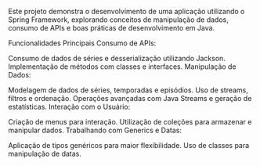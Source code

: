 Este projeto demonstra o desenvolvimento de uma aplicação utilizando o Spring Framework, explorando conceitos de manipulação de dados, consumo de APIs e boas práticas de desenvolvimento em Java.

Funcionalidades Principais
Consumo de APIs:

Consumo de dados de séries e desserialização utilizando Jackson.
Implementação de métodos com classes e interfaces.
Manipulação de Dados:

Modelagem de dados de séries, temporadas e episódios.
Uso de streams, filtros e ordenação.
Operações avançadas com Java Streams e geração de estatísticas.
Interação com o Usuário:

Criação de menus para interação.
Utilização de coleções para armazenar e manipular dados.
Trabalhando com Generics e Datas:

Aplicação de tipos genéricos para maior flexibilidade.
Uso de classes para manipulação de datas.
